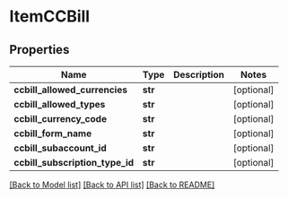 # ItemCCBill

## Properties
Name | Type | Description | Notes
------------ | ------------- | ------------- | -------------
**ccbill_allowed_currencies** | **str** |  | [optional] 
**ccbill_allowed_types** | **str** |  | [optional] 
**ccbill_currency_code** | **str** |  | [optional] 
**ccbill_form_name** | **str** |  | [optional] 
**ccbill_subaccount_id** | **str** |  | [optional] 
**ccbill_subscription_type_id** | **str** |  | [optional] 

[[Back to Model list]](../README.md#documentation-for-models) [[Back to API list]](../README.md#documentation-for-api-endpoints) [[Back to README]](../README.md)


